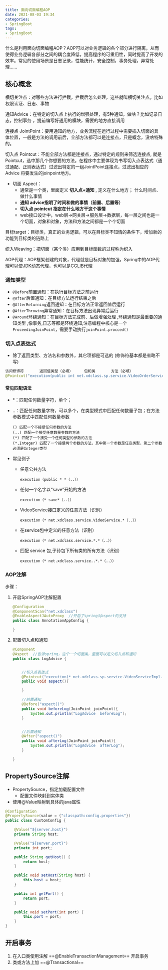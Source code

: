 ```yaml
---
title: 面向切面编程AOP
date: 2021-08-03 19:34
categories:
- SpringBoot
tags:
- SpringBoot
---
```



什么是利用面向切面编程AOP？AOP可以对业务逻辑的各个部分进行隔离，从而使得业务逻辑各部分之间的耦合度降低，提高程序的可重用性，同时提高了开发的效率。常见的使用场景是日志记录，性能统计，安全控制，事务处理，异常处理……
<!-- more -->

## 核心概念

横切关注点：对哪些方法进行拦截，拦截后怎么处理，这些就叫横切关注点。比如 权限认证、日志、事物

通知Advice：在特定的切入点上执行的增强处理，有5种通知。做啥？比如记录日志，控制事务 ，提前编写好通用的模块，需要的地方直接调用

连接点 JointPoint：要用通知的地方，业务流程在运行过程中需要插入切面的具体位置，一般是方法的调用前后，全部方法都可以是连接点，只是概念，没啥特殊的。


切入点 Pointcut：不能全部方法都是连接点，通过特定的规则来筛选连接点, 就是Pointcut，选中那几个你想要的方法。在程序中主要体现为书写切入点表达式（通过通配、正则表达式）过滤出特定的一组JointPoint连接点，过滤出相应的 Advice 将要发生的joinpoint地方。

- 切面 Aspect：
  - 通常是一个类，里面定义 **切入点+通知** , 定义在什么地方； 什么时间点、做什么事情
  - **通知 advice指明了时间和做的事情（前置、后置等）**
  - **切入点 pointcut 指定在什么地方干这个事情**
  - web接口设计中，web层->网关层->服务层->数据层，每一层之间也是一个切面，对象和对象，方法和方法之间都是一个个切面


目标target：目标类，真正的业务逻辑，可以在目标类不知情的条件下，增加新的功能到目标类的链路上

织入Weaving：把切面（某个类）应用到目标函数的过程称为织入

AOP代理：AOP框架创建的对象，代理就是目标对象的加强，Spring中的AOP代理可以使JDK动态代理，也可以是CGLIB代理



### 通知类型

- `@Before`前置通知：在执行目标方法之前运行
- `@After`后置通知：在目标方法运行结束之后
- `@AfterReturning`返回通知：在目标方法正常返回值后运行
- `@AfterThrowing`异常通知：在目标方法出现异常后运行
- `@Around`环绕通知：在目标方法完成前、后做增强处理 ,环绕通知是最重要的通知类型 ,像事务,日志等都是环绕通知,注意编程中核心是一个`ProceedingJoinPoint`，需要手动执行`joinPoint.procced() `



### 切入点表达式

- 除了返回类型、方法名和参数外，其它项都是可选的 (修饰符基本都是省略不写)

```java
访问修饰符       返回值类型（必填）     包和类       方法（必填）
@Pointcut("execution(public int net.xdclass.sp.service.VideoOrderService.*(..))")
```

#### 常见匹配语法

- *：匹配任何数量字符，单个；
- ..：匹配任何数量字符，可以多个，在类型模式中匹配任何数量子包；在方法参数模式中匹配任何数量参数

  ```
  () 匹配一个不接受任何参数的方法
  (..) 匹配一个接受任意数量参数的方法
  (*) 匹配了一个接受一个任何类型的参数的方法
  (*,Integer) 匹配了一个接受两个参数的方法，其中第一个参数是任意类型，第二个参数必须是Integer类型
  ```



- 常见例子

    - 任意公共方法

      ```
      execution（public * *（..））
      ```

    - 任何一个名字以“save”开始的方法

      ```
      execution（* save*（..））
      ```

    - VideoService接口定义的任意方法（识别）

      ```
      execution（* net.xdclass.service.VideoService.*（..））
      ```

    - 在service包中定义的任意方法（识别）

      ```
      execution（* net.xdclass.service.*.*（..））
      ```

    - 匹配 service 包,子孙包下所有类的所有方法（识别）

      ```
      execution（* net.xdclass.service..*.*（..））
      ```





### AOP注解

步骤：

1. 开启SpringAOP注解配置

   ```java
   @Configuration
   @ComponentScan("net.xdclass")
   @EnableAspectJAutoProxy  //开启了spring对aspect的支持
   public class AnnotationAppConfig {
   
   }
   ```



2. 配置切入点和通知

   ```java
   @Component
   @Aspect  //告诉spring，这个一个切面类，里面可以定义切入点和通知
   public class LogAdvice {
   
   
       //切入点表达式
       @Pointcut("execution(* net.xdclass.sp.service.VideoServiceImpl.*(..))")
       public void aspect(){
   
       }
   
       //前置通知
       @Before("aspect()")
       public void beforeLog(JoinPoint joinPoint){
           System.out.println("LogAdvice  beforeLog");
       }
   
   
       //后置通知
       @After("aspect()")
       public void afterLog(JoinPoint joinPoint){
           System.out.println("LogAdvice  afterLog");
       }
   
   }
   ```


## PropertySource注解

- PropertySource，指定加载配置文件
    - 配置文件映射到实体类
- 使用@Value映射到具体的java属性

```java
@Configuration
@PropertySource(value = {"classpath:config.properties"})
public class CustomConfig {

    @Value("${server.host}")
    private String host;

    @Value("${server.port}")
    private int port;

    public String getHost() {
        return host;
    }

    public void setHost(String host) {
        this.host = host;
    }

    public int getPort() {
        return port;
    }

    public void setPort(int port) {
        this.port = port;
    }
}
```

## 开启事务

1. 在入口类使用注解 ==@EnableTransactionManagement== 开启事务
2. 类或方法上加 ==@Transactional==
